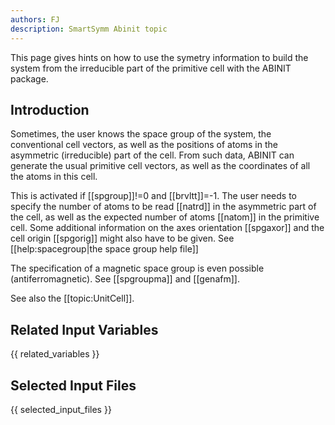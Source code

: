 ```yaml
---
authors: FJ
description: SmartSymm Abinit topic
---
```


This page gives hints on how to use the symetry information to build the system from the irreducible part of
the primitive cell with the ABINIT package.

## Introduction

Sometimes, the user knows the space group of the system, the conventional cell
vectors, as well as the positions of atoms in the asymmetric (irreducible)
part of the cell. From such data, ABINIT can generate the usual primitive cell
vectors, as well as the coordinates of all the atoms in this cell.

This is activated if [[spgroup]]!=0 and [[brvltt]]=-1. The user needs to
specify the number of atoms to be read [[natrd]] in the asymmetric part of the
cell, as well as the expected number of atoms [[natom]] in the primitive cell.
Some additional information on the axes orientation [[spgaxor]] and the cell
origin [[spgorig]] might also have to be given. 
See [[help:spacegroup|the space group help file]]

The specification of a magnetic space group is even possible
(antiferromagnetic). See [[spgroupma]] and [[genafm]].

See also the [[topic:UnitCell]].


## Related Input Variables

{{ related_variables }}

## Selected Input Files

{{ selected_input_files }}

